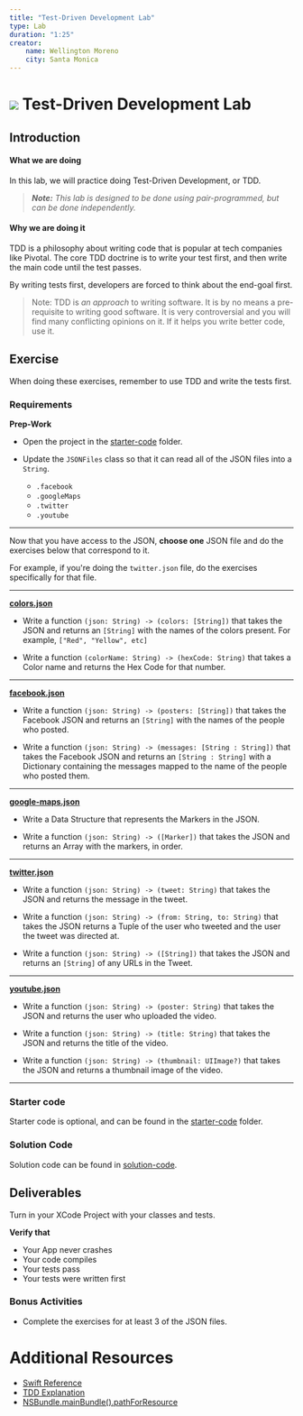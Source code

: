 ```yaml
---
title: "Test-Driven Development Lab"
type: Lab
duration: "1:25"
creator:
    name: Wellington Moreno
    city: Santa Monica
---
```


# ![](https://ga-dash.s3.amazonaws.com/production/assets/logo-9f88ae6c9c3871690e33280fcf557f33.png) Test-Driven Development Lab

## Introduction

#### What we are doing

In this lab, we will practice doing Test-Driven Development, or TDD.

> ***Note:*** _This lab is designed to be done using pair-programmed, but can be done independently._


#### Why we are doing it

TDD is a philosophy about writing code that is popular at tech companies like Pivotal.
The core TDD doctrine is to write your test first, and then write the main code until the test passes.

By writing tests first, developers are forced to think about the end-goal first.


> Note: TDD is *an approach* to writing software. It is by no means a pre-requisite to writing good software.
It is very controversial and you will find many conflicting opinions on it. If it helps you write better code, use it.

## Exercise

When doing these exercises, remember to use TDD and write the tests first.


### Requirements

**Prep-Work**

+ Open the project in the [starter-code](starter-code) folder.

+ Update the `JSONFiles` class so that it can read all of the JSON files into a `String`.
    + `.facebook`
    + `.googleMaps`
    + `.twitter`
    + `.youtube`

---


Now that you have access to the JSON, **choose one** JSON file and do the exercises below that correspond to it.

For example, if you're doing the `twitter.json` file, do the exercises specifically for that file.

---

**[colors.json](assets/json/colors.json)**

+ Write a function `(json: String) -> (colors: [String])` that takes the JSON and returns an `[String]` with the names of the colors present.
For example, `["Red", "Yellow", etc]`

+ Write a function `(colorName: String) -> (hexCode: String)` that takes a Color name and returns the Hex Code for that number.

---

**[facebook.json](assets/json/facebook.json)**

+ Write a function `(json: String) -> (posters: [String])` that takes the Facebook JSON and returns an `[String]` with the names of the people who posted.

+ Write a function `(json: String) -> (messages: [String : String])` that takes the Facebook JSON and returns an `[String : String]` with a Dictionary containing the messages mapped to the name of the people who posted them.

---
**[google-maps.json](assets/json/google-maps.json)**

+ Write a Data Structure that represents the Markers in the JSON.

+ Write a function `(json: String) -> ([Marker])` that takes the JSON and returns an Array with the markers, in order.

---
**[twitter.json](assets/json/twitter.json)**

+ Write a function `(json: String) -> (tweet: String)` that takes the JSON and returns the message in the tweet.

+ Write a function `(json: String) -> (from: String, to: String)` that takes the JSON returns a Tuple of the user who tweeted and the user the tweet was directed at.

+ Write a function `(json: String) -> ([String])` that takes the JSON and returns an `[String]` of any URLs in the Tweet.

---
**[youtube.json](assets/json/youtube.json)**

+ Write a function `(json: String) -> (poster: String)` that takes the JSON and returns the user who uploaded the video.

+ Write a function `(json: String) -> (title: String)` that takes the JSON and returns the title of the video.

+ Write a function `(json: String) -> (thumbnail: UIImage?)` that takes the JSON and returns a thumbnail image of the video.

---

### Starter code

Starter code is optional, and can be found in the [starter-code](starter-code) folder.


### Solution Code
Solution code can be found in [solution-code](solution-code).

## Deliverables

Turn in your XCode Project with your classes and tests.

**Verify that**

+ Your App never crashes
+ Your code compiles
+ Your tests pass
+ Your tests were written first

### Bonus Activities

+ Complete the exercises for at least 3 of the JSON files.

# Additional Resources

+ [Swift Reference](https://developer.apple.com/library/ios/documentation/Swift/Conceptual/Swift_Programming_Language/GuidedTour.html#//apple_ref/doc/uid/TP40014097-CH2-ID1)
+ [TDD Explanation](https://en.wikipedia.org/wiki/Test-driven_development)
+ [NSBundle.mainBundle().pathForResource](https://developer.apple.com/library/mac/documentation/Cocoa/Reference/Foundation/Classes/NSBundle_Class/index.html#//apple_ref/occ/instm/NSBundle/pathForResource:ofType:)
